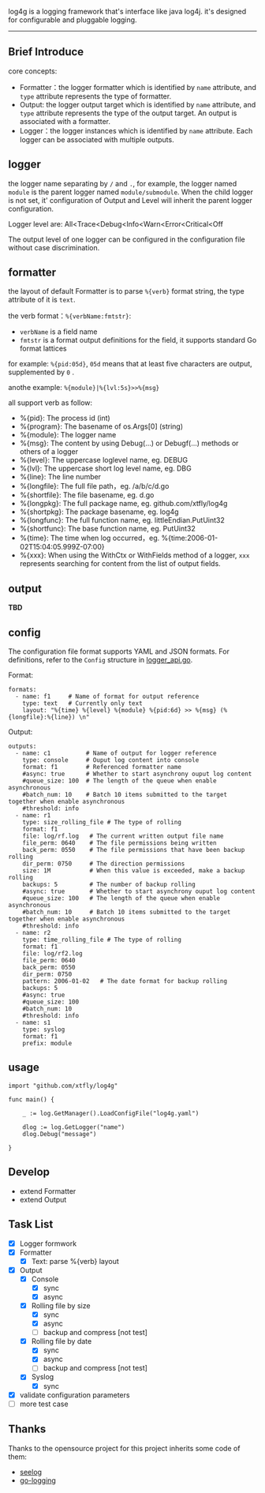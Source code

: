 log4g is a logging framework that's interface like java log4j. it's designed for configurable and pluggable logging.

--------

## Brief Introduce

core concepts:

 - Formatter：the logger formatter which is identified by `name` attribute, and `type` attribute represents the type of formatter.
 - Output: the logger output target which is identified by `name` attribute, and `type` attribute represents the type of the output target. An output is associated with a formatter.
 - Logger：the logger instances which is identified by `name` attribute. Each logger can be associated with multiple outputs.

## logger

the logger name separating by `/` and `.`, for example, the logger named `module` is the parent logger named `module/submodule`. When the child logger is not set, it' configuration of Output and Level will inherit the parent logger configuration.

Logger level are: All<Trace<Debug<Info<Warn<Error<Critical<Off

The output level of one logger can be configured in the configuration file without case discrimination.

## formatter

the layout of default Formatter is to parse `%{verb}` format string, the type attribute of it is `text`.

the verb format：`%{verbName:fmtstr}`:
 - `verbName` is a field name 
 - `fmtstr` is a format output definitions for the field, it supports standard Go format lattices

for example: `%{pid:05d}`, `05d` means that at least five characters are output, supplemented by `0` . 

anothe example: `%{module}|%{lvl:5s}>>%{msg}`
 
all support verb as follow: 

 - %{pid}: The process id (int)
 - %{program}: The basename of os.Args[0] (string)
 - %{module}: The logger name
 - %{msg}: The content by using Debug(...) or Debugf(...) methods or others of a logger
 - %{level}: The uppercase loglevel name, eg. DEBUG
 - %{lvl}: The uppercase short log level name, eg. DBG
 - %{line}: The line number
 - %{longfile}: The full file path，eg. /a/b/c/d.go
 - %{shortfile}: The file basename, eg. d.go
 - %{longpkg}: The full package name, eg. github.com/xtfly/log4g
 - %{shortpkg}: The package basename, eg. log4g
 - %{longfunc}: The full function name, eg. littleEndian.PutUint32
 - %{shortfunc}: The base function name, eg. PutUint32
 - %{time}: The time when log occurred，eg. %{time:2006-01-02T15:04:05.999Z-07:00}
 - %{xxx}: When using the WithCtx or WithFields method of a logger, `xxx` represents searching for content from the list of output fields.

## output

 **TBD**

## config

The configuration file format supports YAML and JSON formats. For definitions, refer to the `Config` structure in [logger_api.go](api/logger_api.go).

Format:

```
formats:
  - name: f1     # Name of format for output reference
    type: text   # Currently only text
    layout: "%{time} %{level} %{module} %{pid:6d} >> %{msg} (%{longfile}:%{line}) \n"
```

Output:

```
outputs:
  - name: c1          # Name of output for logger reference
    type: console     # Ouput log content into console
    format: f1        # Referenced formatter name
    #async: true      # Whether to start asynchrony ouput log content
    #queue_size: 100  # The length of the queue when enable asynchronous
    #batch_num: 10    # Batch 10 items submitted to the target together when enable asynchronous
    #threshold: info
  - name: r1
    type: size_rolling_file # The type of rolling 
    format: f1
    file: log/rf.log   # The current written output file name
    file_perm: 0640    # The file permissions being written
    back_perm: 0550    # The file permissions that have been backup rolling
    dir_perm: 0750     # The direction permissions
    size: 1M           # When this value is exceeded, make a backup rolling
    backups: 5         # The number of backup rolling
    #async: true       # Whether to start asynchrony ouput log content
    #queue_size: 100   # The length of the queue when enable asynchronous
    #batch_num: 10     # Batch 10 items submitted to the target together when enable asynchronous
    #threshold: info
  - name: r2
    type: time_rolling_file # The type of rolling
    format: f1
    file: log/rf2.log
    file_perm: 0640
    back_perm: 0550
    dir_perm: 0750
    pattern: 2006-01-02   # The date format for backup rolling
    backups: 5
    #async: true
    #queue_size: 100
    #batch_num: 10
    #threshold: info
  - name: s1
    type: syslog
    format: f1
    prefix: module
```


## usage

```
import "github.com/xtfly/log4g"

func main() {

	_ := log.GetManager().LoadConfigFile("log4g.yaml")

	dlog := log.GetLogger("name")
	dlog.Debug("message")

}
```

## Develop

 - extend Formatter
 - extend Output

## Task List

- [x] Logger formwork
- [x] Formatter
  - [x] Text: parse %{verb} layout
- [x] Output
  - [x] Console
     - [x] sync
     - [x] async
  - [x] Rolling file by size
     - [x] sync
     - [x] async
     - [ ] backup and compress [not test]
  - [x] Rolling file by date
     - [x] sync
     - [x] async
     - [ ] backup and compress [not test]
  - [x] Syslog
     - [x] sync
- [x] validate configuration parameters
- [ ] more test case

## Thanks

Thanks to the opensource project for this project inherits some code of them:

 - [seelog](https://github.com/cihub/seelog)
 - [go-logging](https://github.com/op/go-logging)